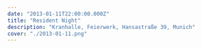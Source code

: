 ```yaml
---
date: "2013-01-11T22:00:00.000Z"
title: "Resident Night"
description: "Kranhalle, Feierwerk, Hansastraße 39, Munich"
cover: "./2013-01-11.png"
---
```

